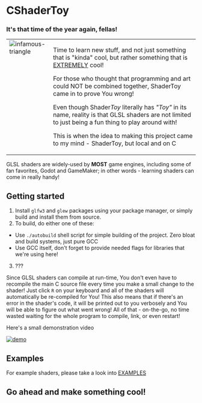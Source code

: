 # CShaderToy

### It's that time of the year again, fellas!

<table>
  <tr>
    <td valign="top">
      <img src="https://github.com/alexlnkp/CShaderToy/assets/79400603/44c5f5ea-9e85-4b3a-907f-3912847484f3" alt="infamous-triangle" style="display: block; margin-left: auto; margin-right: auto;" />
    </td>
    <td valign="top">
      <p>Time to learn new stuff, and not just something that is "kinda" cool, but rather something that is <u>EXTREMELY</u> cool!</p>
      <p>For those who thought that programming and art could NOT be combined together, ShaderToy came in to prove You wrong!</p>
      <p>Even though Shader<i>Toy</i> literally has <i>"Toy"</i> in its name, reality is that GLSL shaders are not limited to just being a fun thing to play around with!</p>
      <p>This is when the idea to making this project came to my mind - ShaderToy, but local and on C</p>
    </td>
  </tr>
</table>

GLSL shaders are widely-used by **MOST** game engines, including some of fan favorites, Godot and GameMaker; in other words - learning shaders can come in really handy!

## Getting started
1. Install `glfw3` and `glew` packages using your package manager, or simply build and install them from source.
2. To build, do either one of these:
-   Use `./autobuild` shell script for simple building of the project. Zero bloat and build systems, just pure GCC
-   Use GCC itself, don't forget to provide needed flags for libraries that we're using here!
3. ???

Since GLSL shaders can compile at run-time, You don't even have to recompile the main C source file every time you make a small change to the shader!
Just click `R` on your keyboard and all of the shaders will automatically be re-compiled for You! 
This also means that if there's an error in the shader's code, it will be printed out to you verbosely and You will be able to figure out what went wrong!
All of that - on-the-go, no time wasted waiting for the whole program to compile, link, or even restart!

Here's a small demonstration video

[![demo](https://i.ytimg.com/vi/j519qeBmu3Y/maxresdefault.jpg)](https://youtu.be/j519qeBmu3Y "CShaderToy demo")

## Examples
For example shaders, please take a look into [EXAMPLES](EXAMPLES.md)

## Go ahead and make something cool!
